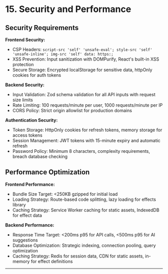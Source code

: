 # 15. Security and Performance

## Security Requirements

**Frontend Security:**
- CSP Headers: `script-src 'self' 'unsafe-eval'; style-src 'self' 'unsafe-inline'; img-src 'self' data: https:;`
- XSS Prevention: Input sanitization with DOMPurify, React's built-in XSS protection
- Secure Storage: Encrypted localStorage for sensitive data, httpOnly cookies for auth tokens

**Backend Security:**
- Input Validation: Zod schema validation for all API inputs with request size limits
- Rate Limiting: 100 requests/minute per user, 1000 requests/minute per IP
- CORS Policy: Strict origin allowlist for production domains

**Authentication Security:**
- Token Storage: HttpOnly cookies for refresh tokens, memory storage for access tokens
- Session Management: JWT tokens with 15-minute expiry and automatic refresh
- Password Policy: Minimum 8 characters, complexity requirements, breach database checking

## Performance Optimization

**Frontend Performance:**
- Bundle Size Target: <250KB gzipped for initial load
- Loading Strategy: Route-based code splitting, lazy loading for effects library
- Caching Strategy: Service Worker caching for static assets, IndexedDB for effect data

**Backend Performance:**
- Response Time Target: <200ms p95 for API calls, <500ms p95 for AI suggestions
- Database Optimization: Strategic indexing, connection pooling, query optimization
- Caching Strategy: Redis for session data, CDN for static assets, in-memory for effect definitions

---
